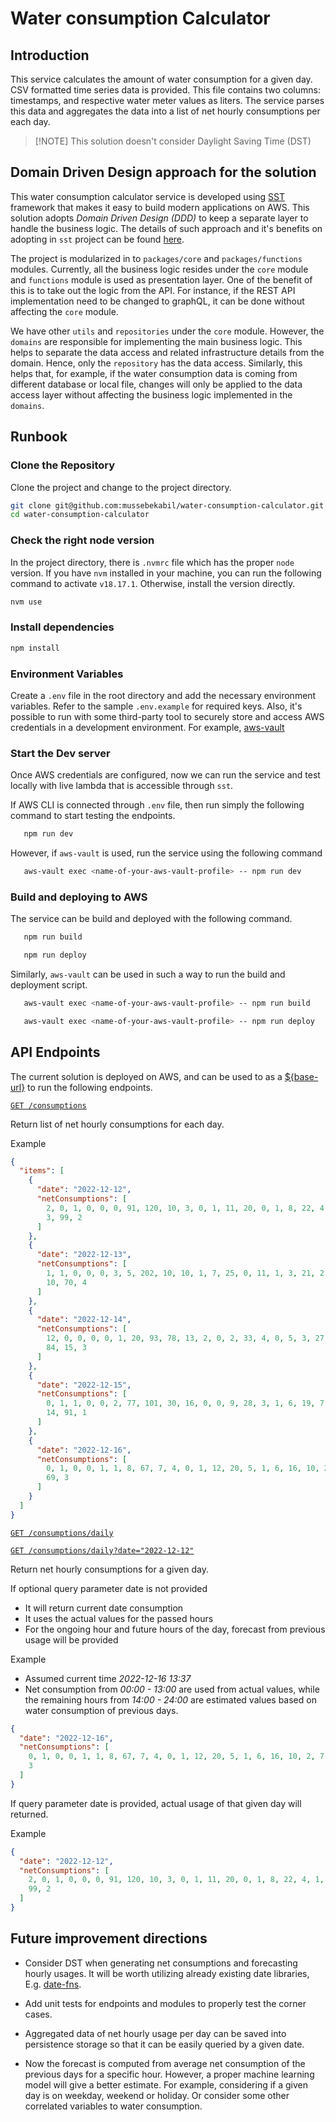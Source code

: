 # Water consumption Calculator

## Introduction

This service calculates the amount of water consumption for a given day. CSV formatted time series data is provided. This file contains two columns: timestamps, and respective water meter values as liters. The service parses this data and aggregates the data into a list of net hourly consumptions per each day.

> [!NOTE] This solution doesn't consider Daylight Saving Time (DST)

## Domain Driven Design approach for the solution

This water consumption calculator service is developed using [SST](https://sst.dev/) framework that makes it easy to build modern applications on AWS. This solution adopts _Domain Driven Design (DDD)_ to keep a separate layer to handle the business logic. The details of such approach and it's benefits on adopting in `sst` project can be found [here](https://docs.sst.dev/learn/domain-driven-design).

The project is modularized in to `packages/core` and `packages/functions` modules. Currently, all the business logic resides under the `core` module and `functions` module is used as presentation layer. One of the benefit of this is to take out the logic from the API. For instance, if the REST API implementation need to be changed to graphQL, it can be done without affecting the `core` module.

We have other `utils` and `repositories` under the `core` module. However, the `domains` are responsible for implementing the main business logic. This helps to separate the data access and related infrastructure details from the domain. Hence, only the `repository` has the data access. Similarly, this helps that, for example, if the water consumption data is coming from different database or local file, changes will only be applied to the data access layer without affecting the business logic implemented in the `domains`.

## Runbook

### Clone the Repository

Clone the project and change to the project directory.

```bash
git clone git@github.com:mussebekabil/water-consumption-calculator.git
cd water-consumption-calculator
```

### Check the right node version

In the project directory, there is `.nvmrc` file which has the proper `node` version. If you have `nvm` installed in your machine, you can run the following command to activate `v18.17.1`. Otherwise, install the version directly.

```bash
nvm use
```

### Install dependencies

```bash
npm install
```

### Environment Variables

Create a `.env` file in the root directory and add the necessary environment variables. Refer to the sample `.env.example` for required keys. Also, it's possible to run with some third-party tool to securely store and access AWS credentials in a development environment. For example, [aws-vault](https://github.com/99designs/aws-vault)

### Start the Dev server

Once AWS credentials are configured, now we can run the service and test locally with live lambda that is accessible through `sst`.

If AWS CLI is connected through `.env` file, then run simply the following command to start testing the endpoints.

```bash
   npm run dev
```

However, if `aws-vault` is used, run the service using the following command

```bash
   aws-vault exec <name-of-your-aws-vault-profile> -- npm run dev
```

### Build and deploying to AWS

The service can be build and deployed with the following command.

```bash
   npm run build
```

```bash
   npm run deploy
```

Similarly, `aws-vault` can be used in such a way to run the build and deployment script.

```bash
   aws-vault exec <name-of-your-aws-vault-profile> -- npm run build
```

```bash
   aws-vault exec <name-of-your-aws-vault-profile> -- npm run deploy
```

## API Endpoints

The current solution is deployed on AWS, and can be used to as a [${base-url}](https://5xv1uwhyr9.execute-api.eu-west-1.amazonaws.com) to run the following endpoints.

[`GET /consumptions`](https://5xv1uwhyr9.execute-api.eu-west-1.amazonaws.com/consumptions)

Return list of net hourly consumptions for each day.

Example

```json
{
  "items": [
    {
      "date": "2022-12-12",
      "netConsumptions": [
        2, 0, 1, 0, 0, 0, 91, 120, 10, 3, 0, 1, 11, 20, 0, 1, 8, 22, 4, 1, 15,
        3, 99, 2
      ]
    },
    {
      "date": "2022-12-13",
      "netConsumptions": [
        1, 1, 0, 0, 0, 3, 5, 202, 10, 10, 1, 7, 25, 0, 11, 1, 3, 21, 2, 2, 0,
        10, 70, 4
      ]
    },
    {
      "date": "2022-12-14",
      "netConsumptions": [
        12, 0, 0, 0, 0, 1, 20, 93, 78, 13, 2, 0, 2, 33, 4, 0, 5, 3, 27, 3, 6,
        84, 15, 3
      ]
    },
    {
      "date": "2022-12-15",
      "netConsumptions": [
        0, 1, 1, 0, 0, 2, 77, 101, 30, 16, 0, 0, 9, 28, 3, 1, 6, 19, 7, 2, 6,
        14, 91, 1
      ]
    },
    {
      "date": "2022-12-16",
      "netConsumptions": [
        0, 1, 0, 0, 1, 1, 8, 67, 7, 4, 0, 1, 12, 20, 5, 1, 6, 16, 10, 2, 7, 28,
        69, 3
      ]
    }
  ]
}
```

[`GET /consumptions/daily`](https://5xv1uwhyr9.execute-api.eu-west-1.amazonaws.com/consumptions/daily)

[`GET /consumptions/daily?date="2022-12-12"`](https://5xv1uwhyr9.execute-api.eu-west-1.amazonaws.com/consumptions/daily?date="2022-12-12")

Return net hourly consumptions for a given day.

If optional query parameter date is not provided

- It will return current date consumption
- It uses the actual values for the passed hours
- For the ongoing hour and future hours of the day, forecast from previous usage will be provided

Example

- Assumed current time _2022-12-16 13:37_
- Net consumption from _00:00 - 13:00_ are used from actual values, while the remaining hours from _14:00 - 24:00_ are estimated values based on water consumption of previous days.

```json
{
  "date": "2022-12-16",
  "netConsumptions": [
    0, 1, 0, 0, 1, 1, 8, 67, 7, 4, 0, 1, 12, 20, 5, 1, 6, 16, 10, 2, 7, 28, 69,
    3
  ]
}
```

If query parameter date is provided, actual usage of that given day will returned.

Example

```json
{
  "date": "2022-12-12",
  "netConsumptions": [
    2, 0, 1, 0, 0, 0, 91, 120, 10, 3, 0, 1, 11, 20, 0, 1, 8, 22, 4, 1, 15, 3,
    99, 2
  ]
}
```

## Future improvement directions

- Consider DST when generating net consumptions and forecasting hourly usages. It will be worth utilizing already existing date libraries, E.g. [date-fns](https://date-fns.org/).

- Add unit tests for endpoints and modules to properly test the corner cases.

- Aggregated data of net hourly usage per day can be saved into persistence storage so that it can be easily queried by a given date.

- Now the forecast is computed from average net consumption of the previous days for a specific hour. However, a proper machine learning model will give a better estimate. For example, considering if a given day is on weekday, weekend or holiday. Or consider some other correlated variables to water consumption.
